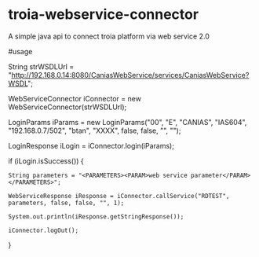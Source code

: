 # troia-webservice-connector
A simple java api to connect troia platform via web service 2.0

#usage

String strWSDLUrl = "http://192.168.0.14:8080/CaniasWebService/services/CaniasWebService?WSDL";

WebServiceConnector iConnector = new WebServiceConnector(strWSDLUrl);
			

LoginParams iParams = new LoginParams("00", "E", "CANIAS", "IAS604", "192.168.0.7/502", "btan", "XXXX", false, false, "", "");

LoginResponse iLogin = iConnector.login(iParams);

if (iLogin.isSuccess()) {

	String parameters = "<PARAMETERS><PARAM>web service parameter</PARAM></PARAMETERS>"; 
	
	WebServiceResponse iResponse = iConnector.callService("RDTEST", parameters, false, false, "", 1);
	
	System.out.println(iResponse.getStringResponse());	
	
	iConnector.logOut();
}

